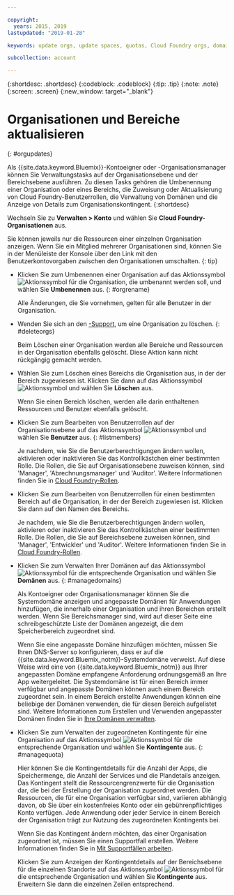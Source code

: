 ```yaml
---

copyright:
  years: 2015, 2019
lastupdated: "2019-01-28"

keywords: update orgs, update spaces, quotas, Cloud Foundry orgs, domains

subcollection: account

---
```


{:shortdesc: .shortdesc}
{:codeblock: .codeblock}
{:tip: .tip}
{:note: .note}
{:screen: .screen}
{:new_window: target="_blank"}


# Organisationen und Bereiche aktualisieren
{: #orgupdates}

Als {{site.data.keyword.Bluemix}}-Kontoeigner oder -Organisationsmanager können Sie Verwaltungstasks auf der Organisationsebene und der Bereichsebene ausführen. Zu diesen Tasks gehören die Umbenennung einer Organisation oder eines Bereichs, die Zuweisung oder Aktualisierung von Cloud Foundry-Benutzerrollen, die Verwaltung von Domänen und die Anzeige von Details zum Organisationskontingent.
{:shortdesc}

Wechseln Sie zu **Verwalten > Konto** und wählen Sie **Cloud Foundry-Organisationen** aus.

Sie können jeweils nur die Ressourcen einer einzelnen Organisation anzeigen. Wenn Sie ein Mitglied mehrerer Organisationen sind, können Sie in der Menüleiste der Konsole über den Link mit den Benutzerkontovorgaben zwischen den Organisationen umschalten.
{: tip}

  * Klicken Sie zum Umbenennen einer Organisation auf das Aktionssymbol ![Aktionssymbol](../icons/action-menu-icon.svg) für die Organisation, die umbenannt werden soll, und wählen Sie **Umbenennen** aus.
    {: #orgrename}

    Alle Änderungen, die Sie vornehmen, gelten für alle Benutzer in der Organisation.

  * Wenden Sie sich an den [-Support](/docs/get-support?topic=get-support-getting-customer-support), um eine Organisation zu löschen.
    {: #deleteorgs}

    Beim Löschen einer Organisation werden alle Bereiche und Ressourcen in der Organisation ebenfalls gelöscht. Diese Aktion kann nicht rückgängig gemacht werden.

  * Wählen Sie zum Löschen eines Bereichs die Organisation aus, in der der Bereich zugewiesen ist. Klicken Sie dann auf das Aktionssymbol ![Aktionssymbol](../icons/action-menu-icon.svg) und wählen Sie **Löschen** aus.

    Wenn Sie einen Bereich löschen, werden alle darin enthaltenen Ressourcen und Benutzer ebenfalls gelöscht.

  * Klicken Sie zum Bearbeiten von Benutzerrollen auf der Organisationsebene auf das Aktionssymbol ![Aktionssymbol](../icons/action-menu-icon.svg) und wählen Sie **Benutzer** aus.
    {: #listmembers}

    Je nachdem, wie Sie die Benutzerberechtigungen ändern wollen, aktivieren oder inaktivieren Sie das Kontrollkästchen einer bestimmten Rolle. Die Rollen, die Sie auf Organisationsebene zuweisen können, sind 'Manager', 'Abrechnungsmanager' und 'Auditor'. Weitere Informationen finden Sie in [Cloud Foundry-Rollen](/docs/iam?topic=iam-cfaccess#cfroles).

  * Klicken Sie zum Bearbeiten von Benutzerrollen für einen bestimmten Bereich auf die Organisation, in der der Bereich zugewiesen ist. Klicken Sie dann auf den Namen des Bereichs.

    Je nachdem, wie Sie die Benutzerberechtigungen ändern wollen, aktivieren oder inaktivieren Sie das Kontrollkästchen einer bestimmten Rolle. Die Rollen, die Sie auf Bereichsebene zuweisen können, sind 'Manager', 'Entwickler' und 'Auditor'. Weitere Informationen finden Sie in [Cloud Foundry-Rollen](/docs/iam?topic=iam-cfaccess#cfroles).

  * Klicken Sie zum Verwalten Ihrer Domänen auf das Aktionssymbol ![Aktionssymbol](../icons/action-menu-icon.svg) für die entsprechende Organisation und wählen Sie **Domänen** aus.
    {: #managedomains}

    Als Kontoeigner oder Organisationsmanager können Sie die Systemdomäne anzeigen und angepasste Domänen für Anwendungen hinzufügen, die innerhalb einer Organisation und ihren Bereichen erstellt werden. Wenn Sie Bereichsmanager sind, wird auf dieser Seite eine schreibgeschützte Liste der Domänen angezeigt, die dem Speicherbereich zugeordnet sind.

    Wenn Sie eine angepasste Domäne hinzufügen möchten, müssen Sie Ihren DNS-Server so konfigurieren, dass er auf die {{site.data.keyword.Bluemix_notm}}-Systemdomäne verweist. Auf diese Weise wird eine von {{site.data.keyword.Bluemix_notm}} aus Ihrer angepassten Domäne empfangene Anforderung ordnungsgemäß an Ihre App weitergeleitet. Die Systemdomäne ist für einen Bereich immer verfügbar und angepasste Domänen können auch einem Bereich zugeordnet sein. In einem Bereich erstellte Anwendungen können eine beliebige der Domänen verwenden, die für diesen Bereich aufgelistet sind. Weitere Informationen zum Erstellen und Verwenden angepasster Domänen finden Sie in [Ihre Domänen verwalten](/docs/apps?topic=creating-apps-update-domain).

  * Klicken Sie zum Verwalten der zugeordneten Kontingente für eine Organisation auf das Aktionssymbol ![Aktionssymbol](../icons/action-menu-icon.svg) für die entsprechende Organisation und wählen Sie **Kontingente** aus.
    {: #managequota}

    Hier können Sie die Kontingentdetails für die Anzahl der Apps, die Speichermenge, die Anzahl der Services und die Plandetails anzeigen. Das Kontingent stellt die Ressourcengrenzwerte für die Organisation dar, die bei der Erstellung der Organisation zugeordnet werden. Die Ressourcen, die für eine Organisation verfügbar sind, variieren abhängig davon, ob Sie über ein kostenfreies Konto oder ein gebührenpflichtiges Konto verfügen. Jede Anwendung oder jeder Service in einem Bereich der Organisation trägt zur Nutzung des zugeordneten Kontingents bei.

    Wenn Sie das Kontingent ändern möchten, das einer Organisation zugeordnet ist, müssen Sie einen Supportfall erstellen. Weitere Informationen finden Sie in [Mit Supportfällen arbeiten](/docs/get-support?topic=get-support-open-case).

    Klicken Sie zum Anzeigen der Kontingentdetails auf der Bereichsebene für die einzelnen Standorte auf das Aktionssymbol ![Aktionssymbol](../icons/action-menu-icon.svg) für die entsprechende Organisation und wählen Sie **Kontingente** aus. Erweitern Sie dann die einzelnen Zeilen entsprechend.
